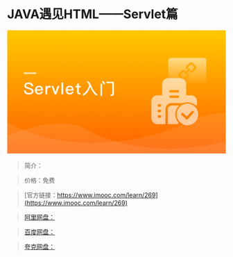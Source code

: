 # JAVA遇见HTML——Servlet篇

![img](../../assets/5fe442e2000111bc05400304.jpg)

> 简介：

> 价格：免费

> [官方链接：https://www.imooc.com/learn/269](https://www.imooc.com/learn/269)

> [阿里网盘：]()

> [百度网盘：]()

> [夸克网盘：]()
